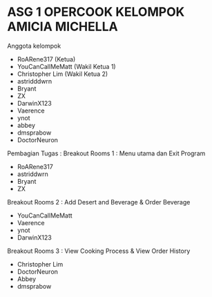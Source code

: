 # ASG 1 OPERCOOK KELOMPOK AMICIA MICHELLA


Anggota kelompok

  - RoARene317 (Ketua)
  - YouCanCallMeMatt (Wakil Ketua 1)
  - Christopher Lim (Wakil Ketua 2)
  - astridddwrn
  - Bryant
  - ZX
  - DarwinX123
  - Vaerence
  - ynot
  - abbey
  - dmsprabow
  - DoctorNeuron


Pembagian Tugas :
Breakout Rooms 1 : Menu utama dan Exit Program
 - RoARene317
 - astriddwrn
 - Bryant
 - ZX

Breakout Rooms 2 : Add Desert and Beverage & Order Beverage
 - YouCanCallMeMatt
 - Vaerence
 - ynot
 - DarwinX123

Breakout Rooms 3 : View Cooking Process & View Order History
 - Christopher Lim
 - DoctorNeuron
 - Abbey
 - dmsprabow
